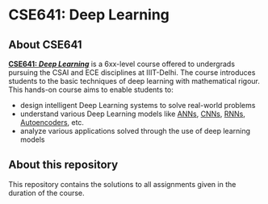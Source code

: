 # CSE641: Deep Learning

## About CSE641

**[CSE641: *Deep Learning*](http://techtree.iiitd.edu.in/viewDescription/filename?=ECE553)** is a 6xx-level course offered to undergrads pursuing the CSAI and ECE disciplines at IIIT-Delhi. The course introduces students to the basic techniques of deep learning with mathematical rigour. This hands-on course aims to enable students to:

- design intelligent Deep Learning systems to solve real-world problems
- understand various Deep Learning models like [ANNs](https://en.wikipedia.org/wiki/Artificial_neural_network), [CNNs](https://en.wikipedia.org/wiki/Convolutional_neural_network), [RNNs](https://en.wikipedia.org/wiki/Recurrent_neural_network), [Autoencoders](https://en.wikipedia.org/wiki/Autoencoder), etc.
- analyze various applications solved through the use of deep learning models

## About this repository

This repository contains the solutions to all assignments given in the duration of the course.
